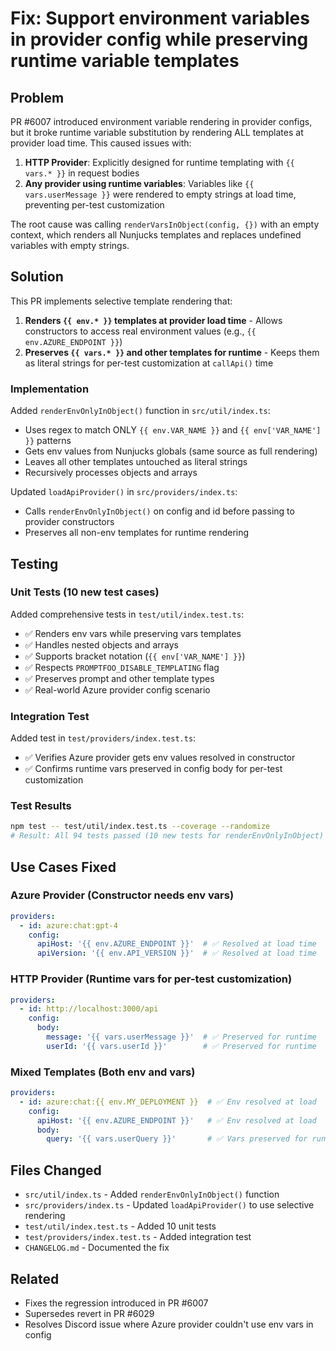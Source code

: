 # Fix: Support environment variables in provider config while preserving runtime variable templates

## Problem

PR #6007 introduced environment variable rendering in provider configs, but it broke runtime variable substitution by rendering ALL templates at provider load time. This caused issues with:

1. **HTTP Provider**: Explicitly designed for runtime templating with `{{ vars.* }}` in request bodies
2. **Any provider using runtime variables**: Variables like `{{ vars.userMessage }}` were rendered to empty strings at load time, preventing per-test customization

The root cause was calling `renderVarsInObject(config, {})` with an empty context, which renders all Nunjucks templates and replaces undefined variables with empty strings.

## Solution

This PR implements selective template rendering that:

1. **Renders `{{ env.* }}` templates at provider load time** - Allows constructors to access real environment values (e.g., `{{ env.AZURE_ENDPOINT }}`)
2. **Preserves `{{ vars.* }}` and other templates for runtime** - Keeps them as literal strings for per-test customization at `callApi()` time

### Implementation

Added `renderEnvOnlyInObject()` function in `src/util/index.ts`:

- Uses regex to match ONLY `{{ env.VAR_NAME }}` and `{{ env['VAR_NAME'] }}` patterns
- Gets env values from Nunjucks globals (same source as full rendering)
- Leaves all other templates untouched as literal strings
- Recursively processes objects and arrays

Updated `loadApiProvider()` in `src/providers/index.ts`:

- Calls `renderEnvOnlyInObject()` on config and id before passing to provider constructors
- Preserves all non-env templates for runtime rendering

## Testing

### Unit Tests (10 new test cases)

Added comprehensive tests in `test/util/index.test.ts`:

- ✅ Renders env vars while preserving vars templates
- ✅ Handles nested objects and arrays
- ✅ Supports bracket notation (`{{ env['VAR_NAME'] }}`)
- ✅ Respects `PROMPTFOO_DISABLE_TEMPLATING` flag
- ✅ Preserves prompt and other template types
- ✅ Real-world Azure provider config scenario

### Integration Test

Added test in `test/providers/index.test.ts`:

- ✅ Verifies Azure provider gets env values resolved in constructor
- ✅ Confirms runtime vars preserved in config body for per-test customization

### Test Results

```bash
npm test -- test/util/index.test.ts --coverage --randomize
# Result: All 94 tests passed (10 new tests for renderEnvOnlyInObject)
```

## Use Cases Fixed

### Azure Provider (Constructor needs env vars)

```yaml
providers:
  - id: azure:chat:gpt-4
    config:
      apiHost: '{{ env.AZURE_ENDPOINT }}'  # ✅ Resolved at load time
      apiVersion: '{{ env.API_VERSION }}'  # ✅ Resolved at load time
```

### HTTP Provider (Runtime vars for per-test customization)

```yaml
providers:
  - id: http://localhost:3000/api
    config:
      body:
        message: '{{ vars.userMessage }}'  # ✅ Preserved for runtime
        userId: '{{ vars.userId }}'        # ✅ Preserved for runtime
```

### Mixed Templates (Both env and vars)

```yaml
providers:
  - id: azure:chat:{{ env.MY_DEPLOYMENT }}  # ✅ Env resolved at load
    config:
      apiHost: '{{ env.AZURE_ENDPOINT }}'   # ✅ Env resolved at load
      body:
        query: '{{ vars.userQuery }}'       # ✅ Vars preserved for runtime
```

## Files Changed

- `src/util/index.ts` - Added `renderEnvOnlyInObject()` function
- `src/providers/index.ts` - Updated `loadApiProvider()` to use selective rendering
- `test/util/index.test.ts` - Added 10 unit tests
- `test/providers/index.test.ts` - Added integration test
- `CHANGELOG.md` - Documented the fix

## Related

- Fixes the regression introduced in PR #6007
- Supersedes revert in PR #6029
- Resolves Discord issue where Azure provider couldn't use env vars in config
